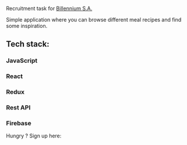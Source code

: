 Recruitment task for [Billennium S.A.](https://billennium.pl/)

Simple application where you can browse different meal recipes and find some inspiration.

## Tech stack:

### JavaScript
### React
### Redux
### Rest API
### Firebase

Hungry ? Sign up here: 

